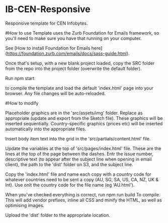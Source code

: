 # IB-CEN-Responsive
Responsive template for CEN Infobytes.

#How to use
Template uses the Zurb Foundation for Emails framework, so you'll need to make sure you have that running on your computer.

See [How to install Foundation for Emails here] (https://foundation.zurb.com/emails/docs/sass-guide.html).

Once that's setup, with a new blank project loaded, copy the SRC folder from the repo into the project folder (overwrite the default folder).

Run 
	npm start

to compile the template and load the default 'index.html' page into your browser. Any file changes will be auto-reloaded.

#How to modify

Placeholder graphics are in the 'src/assets/img' folder. Replace as appropriate (update and export from the Sketch file). These graphics will be inserted sequentially. Country-specific graphics (prices etc) will be inserted automatically into the appropriate files.

Insert body item text into the grid in the 'src/partials/content.html' file. 

Update the variables at the top of 'src/pages/index.html' file. These are the lines at the top of the page between the dashes. Entr the issue number, descriptive text (to appear after the subject line when opening in email client), the path to the 'dist' folder on S3, and the subject line.

Copy the 'index.html' file and name each copy with a country code for whatever countries need to be sent a copy (AU, SG, SA, US, CA, NZ, UK & Int). Use onlt the country code for the file name (eg 'AU.html').

When you've checked everything is correct, run 
	npm run build
To compile. This will add vendor prefixes, inline all CSS and minify the HTML, as well as optimising images.

Upload the 'dist' folder to the appropriate location.